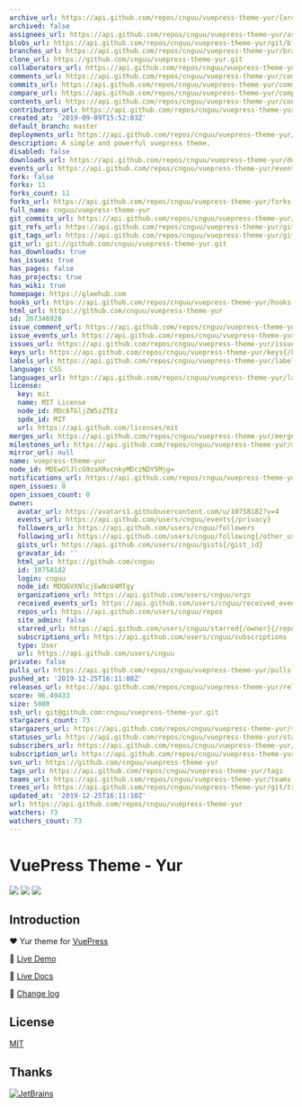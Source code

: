 ```yaml
---
archive_url: https://api.github.com/repos/cnguu/vuepress-theme-yur/{archive_format}{/ref}
archived: false
assignees_url: https://api.github.com/repos/cnguu/vuepress-theme-yur/assignees{/user}
blobs_url: https://api.github.com/repos/cnguu/vuepress-theme-yur/git/blobs{/sha}
branches_url: https://api.github.com/repos/cnguu/vuepress-theme-yur/branches{/branch}
clone_url: https://github.com/cnguu/vuepress-theme-yur.git
collaborators_url: https://api.github.com/repos/cnguu/vuepress-theme-yur/collaborators{/collaborator}
comments_url: https://api.github.com/repos/cnguu/vuepress-theme-yur/comments{/number}
commits_url: https://api.github.com/repos/cnguu/vuepress-theme-yur/commits{/sha}
compare_url: https://api.github.com/repos/cnguu/vuepress-theme-yur/compare/{base}...{head}
contents_url: https://api.github.com/repos/cnguu/vuepress-theme-yur/contents/{+path}
contributors_url: https://api.github.com/repos/cnguu/vuepress-theme-yur/contributors
created_at: '2019-09-09T15:52:03Z'
default_branch: master
deployments_url: https://api.github.com/repos/cnguu/vuepress-theme-yur/deployments
description: A simple and powerful vuepress theme.
disabled: false
downloads_url: https://api.github.com/repos/cnguu/vuepress-theme-yur/downloads
events_url: https://api.github.com/repos/cnguu/vuepress-theme-yur/events
fork: false
forks: 11
forks_count: 11
forks_url: https://api.github.com/repos/cnguu/vuepress-theme-yur/forks
full_name: cnguu/vuepress-theme-yur
git_commits_url: https://api.github.com/repos/cnguu/vuepress-theme-yur/git/commits{/sha}
git_refs_url: https://api.github.com/repos/cnguu/vuepress-theme-yur/git/refs{/sha}
git_tags_url: https://api.github.com/repos/cnguu/vuepress-theme-yur/git/tags{/sha}
git_url: git://github.com/cnguu/vuepress-theme-yur.git
has_downloads: true
has_issues: true
has_pages: false
has_projects: true
has_wiki: true
homepage: https://gleehub.com
hooks_url: https://api.github.com/repos/cnguu/vuepress-theme-yur/hooks
html_url: https://github.com/cnguu/vuepress-theme-yur
id: 207346928
issue_comment_url: https://api.github.com/repos/cnguu/vuepress-theme-yur/issues/comments{/number}
issue_events_url: https://api.github.com/repos/cnguu/vuepress-theme-yur/issues/events{/number}
issues_url: https://api.github.com/repos/cnguu/vuepress-theme-yur/issues{/number}
keys_url: https://api.github.com/repos/cnguu/vuepress-theme-yur/keys{/key_id}
labels_url: https://api.github.com/repos/cnguu/vuepress-theme-yur/labels{/name}
language: CSS
languages_url: https://api.github.com/repos/cnguu/vuepress-theme-yur/languages
license:
  key: mit
  name: MIT License
  node_id: MDc6TGljZW5zZTEz
  spdx_id: MIT
  url: https://api.github.com/licenses/mit
merges_url: https://api.github.com/repos/cnguu/vuepress-theme-yur/merges
milestones_url: https://api.github.com/repos/cnguu/vuepress-theme-yur/milestones{/number}
mirror_url: null
name: vuepress-theme-yur
node_id: MDEwOlJlcG9zaXRvcnkyMDczNDY5Mjg=
notifications_url: https://api.github.com/repos/cnguu/vuepress-theme-yur/notifications{?since,all,participating}
open_issues: 0
open_issues_count: 0
owner:
  avatar_url: https://avatars1.githubusercontent.com/u/10758182?v=4
  events_url: https://api.github.com/users/cnguu/events{/privacy}
  followers_url: https://api.github.com/users/cnguu/followers
  following_url: https://api.github.com/users/cnguu/following{/other_user}
  gists_url: https://api.github.com/users/cnguu/gists{/gist_id}
  gravatar_id: ''
  html_url: https://github.com/cnguu
  id: 10758182
  login: cnguu
  node_id: MDQ6VXNlcjEwNzU4MTgy
  organizations_url: https://api.github.com/users/cnguu/orgs
  received_events_url: https://api.github.com/users/cnguu/received_events
  repos_url: https://api.github.com/users/cnguu/repos
  site_admin: false
  starred_url: https://api.github.com/users/cnguu/starred{/owner}{/repo}
  subscriptions_url: https://api.github.com/users/cnguu/subscriptions
  type: User
  url: https://api.github.com/users/cnguu
private: false
pulls_url: https://api.github.com/repos/cnguu/vuepress-theme-yur/pulls{/number}
pushed_at: '2019-12-25T16:11:08Z'
releases_url: https://api.github.com/repos/cnguu/vuepress-theme-yur/releases{/id}
score: 96.49433
size: 5080
ssh_url: git@github.com:cnguu/vuepress-theme-yur.git
stargazers_count: 73
stargazers_url: https://api.github.com/repos/cnguu/vuepress-theme-yur/stargazers
statuses_url: https://api.github.com/repos/cnguu/vuepress-theme-yur/statuses/{sha}
subscribers_url: https://api.github.com/repos/cnguu/vuepress-theme-yur/subscribers
subscription_url: https://api.github.com/repos/cnguu/vuepress-theme-yur/subscription
svn_url: https://github.com/cnguu/vuepress-theme-yur
tags_url: https://api.github.com/repos/cnguu/vuepress-theme-yur/tags
teams_url: https://api.github.com/repos/cnguu/vuepress-theme-yur/teams
trees_url: https://api.github.com/repos/cnguu/vuepress-theme-yur/git/trees{/sha}
updated_at: '2019-12-25T16:11:10Z'
url: https://api.github.com/repos/cnguu/vuepress-theme-yur
watchers: 73
watchers_count: 73
---
```

# VuePress Theme - Yur

![](https://img.shields.io/npm/dt/vuepress-theme-yur.svg)
![](https://img.shields.io/static/v1.svg?label=VuePress&message=1.2.0&color=informational)
![](https://img.shields.io/static/v1.svg?label=License&message=MIT&color=critical)

## Introduction

:heart: Yur theme for [VuePress](https://vuepress.vuejs.org)

:revolving_hearts: [Live Demo](https://gleehub.com)

:book: [Live Docs](https://gleehub.com/other/vuepress-theme-yur-shi-yong-jiao-cheng.html)

:construction: [Change log](https://gleehub.com/other/yur-zhu-ti-geng-xin-ri-zhi.html)

## License

[MIT](https://cdn.jsdelivr.net/gh/cnguu/vuepress-theme-yur@master/LICENSE)

## Thanks

[![JetBrains](https://cdn.jsdelivr.net/gh/cnguu/vuepress-theme-yur@master/jetbrains.svg)](https://www.jetbrains.com/?from=vuepress-theme-yur)